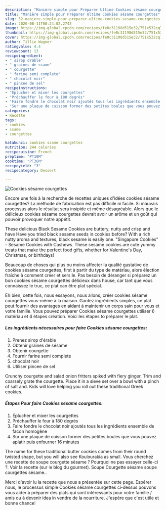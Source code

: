```yaml
---
description: "Manière simple pour Préparer Ultime Cookies sésame courgettes"
title: "Manière simple pour Préparer Ultime Cookies sésame courgettes"
slug: 52-maniere-simple-pour-preparer-ultime-cookies-sesame-courgettes
date: 2020-08-11T00:24:02.274Z
image: https://img-global.cpcdn.com/recipes/fe0c31198d515e32/751x532cq70/cookies-sesame-courgettes-photo-principale-de-la-recette.jpg
thumbnail: https://img-global.cpcdn.com/recipes/fe0c31198d515e32/751x532cq70/cookies-sesame-courgettes-photo-principale-de-la-recette.jpg
cover: https://img-global.cpcdn.com/recipes/fe0c31198d515e32/751x532cq70/cookies-sesame-courgettes-photo-principale-de-la-recette.jpg
author: Tillie Wagner
ratingvalue: 4.4
reviewcount: 13
recipeingredient:
- " sirop drable"
- " graines de ssame"
- " courgette"
- " farine semi complete"
- " chocolat noir"
- " pincee de sel"
recipeinstructions:
- "Éplucher et mixer les courgettes"
- "Préchauffer le four à 180 degrés"
- "Faire fondre le chocolat noir ajoutés tous les ingrédients ensemble de facon homogène"
- "Sur une plaque de cuisson former des petites boules que vous pouvez aplatir puis enfourner 16 minutes"
categories:
- Recette
tags:
- cookies
- ssame
- courgettes

katakunci: cookies ssame courgettes 
nutrition: 244 calories
recipecuisine: French
preptime: "PT19M"
cooktime: "PT36M"
recipeyield: "3"
recipecategory: Dessert

---
```



![Cookies sésame courgettes](https://img-global.cpcdn.com/recipes/fe0c31198d515e32/751x532cq70/cookies-sesame-courgettes-photo-principale-de-la-recette.jpg)

Encore une fois à la recherche de recettes uniques d'idées cookies sésame courgettes? La méthode de fabrication est pas difficile ni facile. Si mauvais processus alors le résultat sera insipide et même désagréable. Alors que le délicieux cookies sésame courgettes devrait avoir un arôme et un goût qui pouvoir provoquer notre appétit.

These delicious Black Sesame Cookies are buttery, nutty and crisp and have Have you tried black sesame seeds in cookies before? With a rich nutty aroma and textures, black sesame is easily one. &#34;Singapore Cookies&#34; - Sesame Cookies with Cashews. These sesame cookies are cute yummy treats that make the perfect food gifts, whether for Valentine&#39;s Day, Christmas, or birthdays!

Beaucoup de choses qui plus ou moins affecter la qualité gustative de cookies sésame courgettes, first à partir du type de matériau, alors élection fraîche à comment créer et sers le. Pas besoin de déranger si préparez un bon cookies sésame courgettes délicieux dans house, car tant que vous connaissez le truc, ce plat can être plat spécial.


Eh bien, cette fois, nous essayons, nous allons, créer cookies sésame courgettes vous-même à la maison. Gardez ingrédients simples, ce plat peut fournir des avantages en aidant à maintenir un corps sain pour vous et votre famille. Vous pouvez préparer Cookies sésame courgettes utiliser 6 matériau et 4 étapes création. Voici les étapes to préparer le plat.

<!--inarticleads1-->

##### Les ingrédients nécessaires pour faire Cookies sésame courgettes:

1. Prenez  sirop d&#39;érable
1. Obtenir  graines de sésame
1. Obtenir  courgette
1. Fournir  farine semi complete
1.   chocolat noir
1. Utiliser  pincee de sel


Crunchy courgette and salad onion fritters spiked with fiery ginger. Trim and coarsely grate the courgette. Place it in a sieve set over a bowl with a pinch of salt and. Kids will love helping you roll out these traditional Greek cookies. 

<!--inarticleads2-->

##### Étapes Pour faire Cookies sésame courgettes:

1. Éplucher et mixer les courgettes
1. Préchauffer le four à 180 degrés
1. Faire fondre le chocolat noir ajoutés tous les ingrédients ensemble de facon homogène
1. Sur une plaque de cuisson former des petites boules que vous pouvez aplatir puis enfourner 16 minutes


The name for these traditional butter cookies comes from their round twisted shape, but you will also see Koulourakia as small. Vous cherchez une recette de soupe courgette sésame ? Pourquoi ne pas essayer celle-ci ?. Voir la recette (sur le blog du gourmet). Soupe Courgette sésame soupe courgettes sésame.. 


Merci d'avoir lu la recette que nous a présentée sur cette page. Espérer nous, le processus simple Cookies sésame courgettes ci-dessus pouvons vous aider à préparer des plats qui sont intéressants pour votre famille / amis ou à devenir idea in vendre de la nourriture. J'espère que c'est utile et bonne chance!
